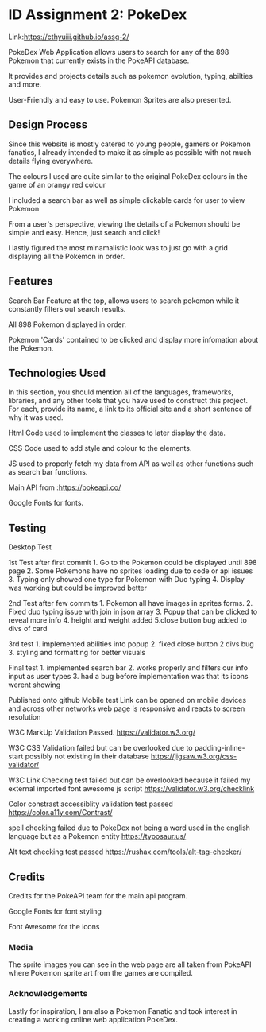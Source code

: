 # ID Assignment 2: PokeDex
Link:https://cthyuiii.github.io/assg-2/

PokeDex Web Application allows users to search for any of the 898 Pokemon that currently exists in the PokeAPI database.

It provides and projects details such as pokemon evolution, typing, abilties and more.

User-Friendly and easy to use. Pokemon Sprites are also presented.
 
## Design Process
 
Since this website is mostly catered to young people, gamers or Pokemon fanatics, I already intended to make it as simple as possible with not much
details flying everywhere.

The colours I used are quite similar to the original PokeDex colours in the game of an orangy red colour

I included a search bar as well as simple clickable cards for user to view Pokemon

From a user's perspective, viewing the details of a Pokemon should be simple and easy. Hence, just search and click!

I lastly figured the most minamalistic look was to just go with a grid displaying all the Pokemon in order.

## Features

Search Bar Feature at the top, allows users to search pokemon while it constantly filters out search results.

All 898 Pokemon displayed in order.

Pokemon 'Cards' contained to be clicked and display more infomation about the Pokemon.
 

## Technologies Used

In this section, you should mention all of the languages, frameworks, libraries, and any other tools that you have used to construct this project. For each, provide its name, a link to its official site and a short sentence of why it was used.

Html Code used to implement the classes to later display the data.

CSS Code used to add style and colour to the elements.

JS used to properly fetch my data from API as well as other functions such as search bar functions.

Main API from :https://pokeapi.co/ 

Google Fonts for fonts.

## Testing

Desktop Test

1st Test after first commit
    1. Go to the Pokemon could be displayed until 898 page
    2. Some Pokemons have no sprites loading due to code or api issues
    3. Typing only showed one type for Pokemon with Duo typing
    4. Display was working but could be improved better
    
2nd Test after few commits
    1. Pokemon all have images in sprites forms.
    2. Fixed duo typing issue with join in json array
    3. Popup that can be clicked to reveal more info
    4. height and weight added
    5.close button bug added to divs of card

3rd test 
    1. implemented abilities into popup
    2. fixed close button 2 divs bug
    3. styling and formatting for better visuals

Final test
    1. implemented search bar
    2. works properly and filters our info input as user types
    3. had a bug before implementation was that its icons werent showing

Published onto github
Mobile test
    Link can be opened on mobile devices and across other networks
    web page is responsive and reacts to screen resolution

W3C MarkUp Validation Passed. https://validator.w3.org/

W3C CSS Validation failed but can be overlooked due to padding-inline-start possibly not existing in their database https://jigsaw.w3.org/css-validator/

W3C Link Checking test failed but can be overlooked because it failed my external imported font awesome js script https://validator.w3.org/checklink

Color constrast accessiblity validation test passed https://color.a11y.com/Contrast/

spell checking failed due to PokeDex not being a word used in the english language but as a Pokemon entity https://typosaur.us/

Alt text checking test passed https://rushax.com/tools/alt-tag-checker/

## Credits

Credits for the PokeAPI team for the main api program.

Google Fonts for font styling

Font Awesome for the icons

### Media
The sprite images you can see in the web page are all taken from PokeAPI where Pokemon sprite art from the games are compiled.

### Acknowledgements

Lastly for inspiration, I am also a Pokemon Fanatic and took interest in creating a working online web application PokeDex.
